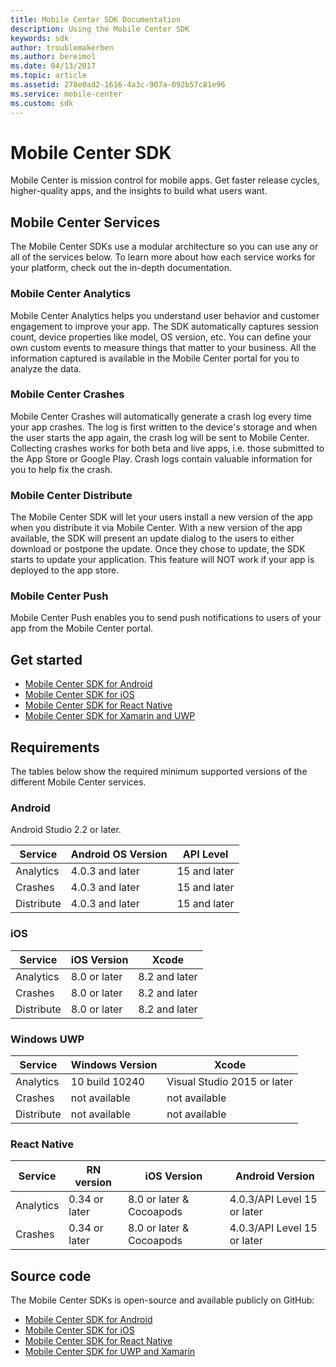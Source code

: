```yaml
---
title: Mobile Center SDK Documentation
description: Using the Mobile Center SDK
keywords: sdk
author: troublemakerben
ms.author: bereimol
ms.date: 04/13/2017
ms.topic: article
ms.assetid: 278e0ad2-1616-4a3c-907a-092b57c81e96
ms.service: mobile-center
ms.custom: sdk
---
```


# Mobile Center SDK

Mobile Center is mission control for mobile apps.
Get faster release cycles, higher-quality apps, and the insights to build what users want.

## Mobile Center Services

The Mobile Center SDKs use a modular architecture so you can use any or all of the services below. To learn more about how each service works for your platform, check out the in-depth documentation.

### Mobile Center Analytics

Mobile Center Analytics helps you understand user behavior and customer engagement to improve your app. The SDK automatically captures session count, device properties like model, OS version, etc. You can define your own custom events to measure things that matter to your business. All the information captured is available in the Mobile Center portal for you to analyze the data.

### Mobile Center Crashes

Mobile Center Crashes will automatically generate a crash log every time your app crashes. The log is first written to the device's storage and when the user starts the app again, the crash log will be sent to Mobile Center. Collecting crashes works for both beta and live apps, i.e. those submitted to the App Store or Google Play. Crash logs contain valuable information for you to help fix the crash.

### Mobile Center Distribute

The Mobile Center SDK will let your users install a new version of the app when you distribute it via Mobile Center. With a new version of the app available, the SDK will present an update dialog to the users to either download or postpone the update. Once they chose to update, the SDK starts to update your application. This feature will NOT work if your app is deployed to the app store.

### Mobile Center Push

Mobile Center Push enables you to send push notifications to users of your app from the Mobile Center portal.

## Get started

* [Mobile Center SDK for Android](getting-started/android.md)
* [Mobile Center SDK for iOS](getting-started/ios.md)
* [Mobile Center SDK for React Native](getting-started/react-native.md)
* [Mobile Center SDK for Xamarin and UWP](getting-started/xamarin.md)

## Requirements

The tables below show the required minimum supported versions of the different Mobile Center services.

### Android

Android Studio 2.2 or later.

 Service          | Android OS Version | API Level
 -----------------|-------------------|-----------
 Analytics        | 4.0.3 and later   | 15 and later
 Crashes          | 4.0.3 and later   | 15 and later
 Distribute       | 4.0.3 and later   | 15 and later

### iOS

 Service          | iOS Version     | Xcode
 -----------------|-----------------|-------
 Analytics        | 8.0 or later    | 8.2 and later
 Crashes          | 8.0 or later    | 8.2 and later
 Distribute       | 8.0 or later    | 8.2 and later

### Windows UWP

 Service          | Windows Version    | Xcode
 -----------------|--------------------|-------
 Analytics        | 10 build 10240     | Visual Studio 2015 or later
 Crashes          | not available      | not available
 Distribute       | not available      | not available

### React Native

Service   |  RN version   | iOS Version              | Android Version
 ---------|---------------|--------------------------|-------
Analytics | 0.34 or later | 8.0 or later & Cocoapods | 4.0.3/API Level 15 or later
Crashes   | 0.34 or later | 8.0 or later & Cocoapods | 4.0.3/API Level 15 or later


## Source code

The Mobile Center SDKs is open-source and available publicly on GitHub:

* [Mobile Center SDK for Android](https://github.com/Microsoft/mobile-center-sdk-android/tree/master)
* [Mobile Center SDK for iOS](https://github.com/Microsoft/mobile-center-sdk-ios/tree/master)
* [Mobile Center SDK for React Native](https://github.com/Microsoft/MobileCenter-SDK-react-native)
* [Mobile Center SDK for UWP and Xamarin](https://github.com/Microsoft/mobile-center-sdk-xamarin/tree/master)

